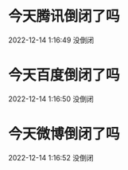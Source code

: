 # 今天腾讯倒闭了吗

2022-12-14 1:16:49 没倒闭

# 今天百度倒闭了吗

2022-12-14 1:16:50 没倒闭

# 今天微博倒闭了吗

2022-12-14 1:16:52 没倒闭

